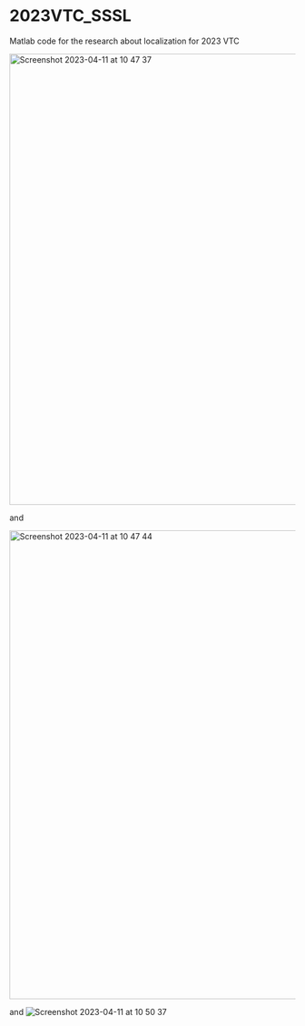# 2023VTC_SSSL
Matlab code for the research about localization for 2023 VTC

<img width="795" alt="Screenshot 2023-04-11 at 10 47 37" src="https://user-images.githubusercontent.com/105303435/231200651-37e606ae-8302-492f-8b4b-ee10d472628b.png">

and

<img width="826" alt="Screenshot 2023-04-11 at 10 47 44" src="https://user-images.githubusercontent.com/105303435/231200674-28daa6df-b9dd-4c8d-a9f8-ad3b8e40402d.png">

and
![Screenshot 2023-04-11 at 10 50 37](https://user-images.githubusercontent.com/105303435/231201505-57c67a79-9fd8-478d-8d8c-b7dae662d522.png)
